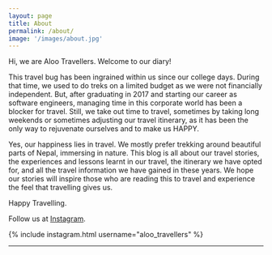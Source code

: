 ```yaml
---
layout: page
title: About
permalink: /about/
image: '/images/about.jpg'
---
```


Hi, we are Aloo Travellers. Welcome to our diary!

This travel bug has been ingrained within us since our college days. During that time, we used to do treks on a limited budget as we were not financially independent. But, after graduating in 2017 and starting our career as software engineers, managing time in this corporate world has been a blocker for travel. Still, we take out time to travel, sometimes by taking long weekends or sometimes adjusting our travel itinerary, as it has been the only way to rejuvenate ourselves and to make us HAPPY.

Yes, our happiness lies in travel. We mostly prefer trekking around beautiful parts of Nepal, immersing in nature. This blog is all about our travel stories, the experiences and lessons learnt in our travel, the itinerary we have opted for, and all the travel information we have gained in these years. We hope our stories will inspire those who are reading this to travel and experience the feel that travelling gives us.

Happy Travelling.

Follow us at [Instagram](https://www.instagram.com/aloo_travellers/).
<!-- <p><iframe src="https://www.youtube.com/embed/pdmtnB-O31c" frameborder="0" allowfullscreen></iframe></p> -->

{% include instagram.html username="aloo_travellers" %}


***